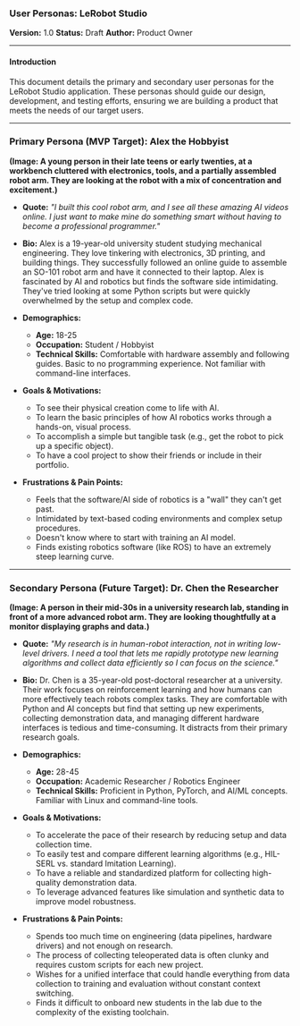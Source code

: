 ### **User Personas: LeRobot Studio**

**Version:** 1.0
**Status:** Draft
**Author:** Product Owner

---

#### **Introduction**

This document details the primary and secondary user personas for the LeRobot Studio application. These personas should guide our design, development, and testing efforts, ensuring we are building a product that meets the needs of our target users.

---

### **Primary Persona (MVP Target): Alex the Hobbyist**

**(Image: A young person in their late teens or early twenties, at a workbench cluttered with electronics, tools, and a partially assembled robot arm. They are looking at the robot with a mix of concentration and excitement.)**

*   **Quote:** *"I built this cool robot arm, and I see all these amazing AI videos online. I just want to make mine do something smart without having to become a professional programmer."*

*   **Bio:** Alex is a 19-year-old university student studying mechanical engineering. They love tinkering with electronics, 3D printing, and building things. They successfully followed an online guide to assemble an SO-101 robot arm and have it connected to their laptop. Alex is fascinated by AI and robotics but finds the software side intimidating. They've tried looking at some Python scripts but were quickly overwhelmed by the setup and complex code.

*   **Demographics:**
    *   **Age:** 18-25
    *   **Occupation:** Student / Hobbyist
    *   **Technical Skills:** Comfortable with hardware assembly and following guides. Basic to no programming experience. Not familiar with command-line interfaces.

*   **Goals & Motivations:**
    *   To see their physical creation come to life with AI.
    *   To learn the basic principles of how AI robotics works through a hands-on, visual process.
    *   To accomplish a simple but tangible task (e.g., get the robot to pick up a specific object).
    *   To have a cool project to show their friends or include in their portfolio.

*   **Frustrations & Pain Points:**
    *   Feels that the software/AI side of robotics is a "wall" they can't get past.
    *   Intimidated by text-based coding environments and complex setup procedures.
    *   Doesn't know where to start with training an AI model.
    *   Finds existing robotics software (like ROS) to have an extremely steep learning curve.

---

### **Secondary Persona (Future Target): Dr. Chen the Researcher**

**(Image: A person in their mid-30s in a university research lab, standing in front of a more advanced robot arm. They are looking thoughtfully at a monitor displaying graphs and data.)**

*   **Quote:** *"My research is in human-robot interaction, not in writing low-level drivers. I need a tool that lets me rapidly prototype new learning algorithms and collect data efficiently so I can focus on the science."*

*   **Bio:** Dr. Chen is a 35-year-old post-doctoral researcher at a university. Their work focuses on reinforcement learning and how humans can more effectively teach robots complex tasks. They are comfortable with Python and AI concepts but find that setting up new experiments, collecting demonstration data, and managing different hardware interfaces is tedious and time-consuming. It distracts from their primary research goals.

*   **Demographics:**
    *   **Age:** 28-45
    *   **Occupation:** Academic Researcher / Robotics Engineer
    *   **Technical Skills:** Proficient in Python, PyTorch, and AI/ML concepts. Familiar with Linux and command-line tools.

*   **Goals & Motivations:**
    *   To accelerate the pace of their research by reducing setup and data collection time.
    *   To easily test and compare different learning algorithms (e.g., HIL-SERL vs. standard Imitation Learning).
    *   To have a reliable and standardized platform for collecting high-quality demonstration data.
    *   To leverage advanced features like simulation and synthetic data to improve model robustness.

*   **Frustrations & Pain Points:**
    *   Spends too much time on engineering (data pipelines, hardware drivers) and not enough on research.
    *   The process of collecting teleoperated data is often clunky and requires custom scripts for each new project.
    *   Wishes for a unified interface that could handle everything from data collection to training and evaluation without constant context switching.
    *   Finds it difficult to onboard new students in the lab due to the complexity of the existing toolchain.
